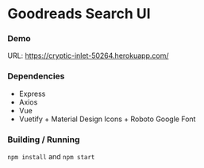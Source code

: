 # Goodreads Search UI

### Demo

URL: https://cryptic-inlet-50264.herokuapp.com/

### Dependencies

- Express
- Axios
- Vue
- Vuetify + Material Design Icons + Roboto Google Font

### Building / Running

```npm install``` and ```npm start```

